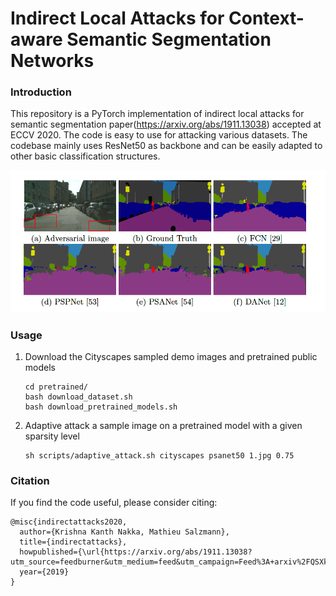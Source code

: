 # Indirect Local Attacks for Context-aware Semantic Segmentation Networks 

### Introduction

This repository is a PyTorch implementation of indirect local attacks for semantic segmentation paper(https://arxiv.org/abs/1911.13038)  accepted at ECCV 2020. The code is easy to use for attacking various datasets. The codebase mainly uses ResNet50 as backbone and can be easily adapted to other basic classification structures. 

<img src="./teaser.png" width="900"/>

### Usage

1. Download the Cityscapes sampled  demo images and pretrained public models

     ```
     cd pretrained/
     bash download_dataset.sh
     bash download_pretrained_models.sh
     ```
     
2. Adaptive attack a sample image on a pretrained model with  a given sparsity level 

     ```shell
     sh scripts/adaptive_attack.sh cityscapes psanet50 1.jpg 0.75
     ```

### Citation

If you find the code  useful, please consider citing:

```
@misc{indirectattacks2020,
  author={Krishna Kanth Nakka, Mathieu Salzmann},
  title={indirectattacks},
  howpublished={\url{https://arxiv.org/abs/1911.13038?utm_source=feedburner&utm_medium=feed&utm_campaign=Feed%3A+arxiv%2FQSXk+%28ExcitingAds%21+cs+updates+on+arXiv.org%29}},
  year={2019}
}
